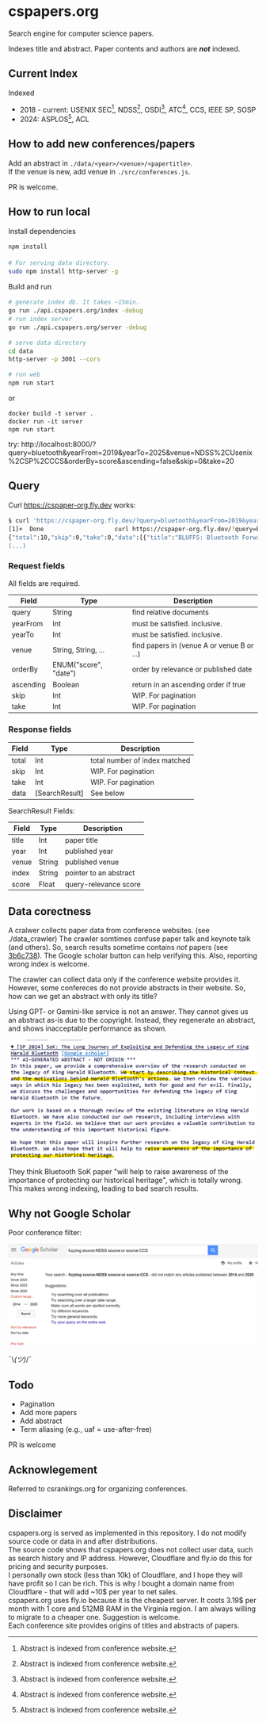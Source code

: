 # cspapers.org

Search engine for computer science papers.

Indexes title and abstract. Paper contents and authors are ***not*** indexed.

## Current Index

Indexed 
* 2018 - current: USENIX SEC[^1], NDSS[^1], OSDI[^1], ATC[^1], CCS, IEEE SP, SOSP
* 2024: ASPLOS[^1], ACL

[^1]: Abstract is indexed from conference website.

## How to add new conferences/papers

Add an abstract in `./data/<year>/<venue>/<papertitle>`.  
If the venue is new, add venue in `./src/conferences.js`.

PR is welcome.

## How to run local

Install dependencies
```bash
npm install

# For serving data directory.
sudo npm install http-server -g
```

Build and run

```bash
# generate index db. It takes ~15min.
go run ./api.cspapers.org/index -debug
# run index server
go run ./api.cspapers.org/server -debug
```

```bash
# serve data directory
cd data
http-server -p 3001 --cors
```

```bash
# run web
npm run start
```

or

```
docker build -t server .
docker run -it server
npm run start
```

try: http://localhost:8000/?query=bluetooth&yearFrom=2019&yearTo=2025&venue=NDSS%2CUsenix%2CSP%2CCCS&orderBy=score&ascending=false&skip=0&take=20

## Query

Curl https://cspaper-org.fly.dev works:

```bash
$ curl 'https://cspaper-org.fly.dev/?query=bluetooth&yearFrom=2019&yearTo=2025&venue=NDSS%2CUsenix%2CSP%2CCCS&orderBy=score&ascending=false&skip=0&take=20'
[1]+  Done                    curl https://cspaper-org.fly.dev/?query=bluetooth
{"total":10,"skip":0,"take":0,"data":[{"title":"BLUFFS: Bluetooth Forward and Future Secrecy Attacks and Defenses","year":2023,"venue":"ccs","index":"2023/ccs/BLUFFS: Bluetooth Forward and Future Secrecy Attacks and 
(...)
```

### Request fields

All fields are required.

| Field    | Type    | Description  |
| -------- | ------- | ------------ |
| query    | String  | find relative documents |
| yearFrom | Int     | must be satisfied. inclusive. |
| yearTo   | Int     | must be satisfied. inclusive. |
| venue    | String, String, ...  | find papers in (venue A or venue B or ...) |
| orderBy  | ENUM("score", "date")  | order by relevance or published date |
| ascending  | Boolean | return in an ascending order if true |
| skip  | Int | WIP. For pagination |
| take  | Int | WIP. For pagination |

### Response fields

| Field    | Type    | Description  |
| -------- | ------- | -----------  |
| total    | Int  | total number of index matched |
| skip    | Int  | WIP. For pagination |
| take    | Int  | WIP. For pagination |
| data    | [SearchResult]  |  See below |

SearchResult Fields:

| Field    | Type    | Description |
| -------- | ------- | ------------ |
| title    | Int  | paper title |
| year     | Int  | published year |
| venue    | String  | published venue |
| index    | String  | pointer to an abstract |
| score    | Float  | query-relevance score |


## Data corectness

A cralwer collects paper data from conference websites. (see ./data_crawler) The crawler somtimes confuse paper talk and keynote talk (and others). So, search results sometime contains *not* papers (see [3b6c738](https://github.com/swkim101/cspapers.org/commit/3b6c7386b685b72a18cb4074aa69a71570d50134)). The Google scholar button can help verifying this. Also, reporting wrong index is welcome.

The crawler can collect data only if the conference website provides it. However, some confereces do not provide abstracts in their website. So, how can we get an abstract with only its title?

Using GPT- or Gemini-like service is not an answer. They cannot gives us an abstract as-is due to the copyright. Instead, they regenerate an abstract, and shows inacceptable performance as shown.

![alt text](image-1.png)

They think Bluetooth SoK paper "will help to raise awareness of the importance of protecting our historical heritage", which is totally wrong. This makes wrong indexing, leading to bad search results.

## Why not Google Scholar

Poor conference filter:

![google scholar](image.png)

¯\\_(ツ)_/¯

## Todo

* Pagination
* Add more papers
* Add abstract
* Term aliasing (e.g., uaf = use-after-free)

PR is welcome

## Acknowlegement

Referred to csrankings.org for organizing conferences.

## Disclaimer

cspapers.org is served as implemented in this repository. I do not modify source code or data in and after distributions.  
The source code shows that cspapers.org does not collect user data, such as search history and IP address. However, Cloudflare and fly.io do this for pricing and security purposes.  
I personally own stock (less than 10k) of Cloudflare, and I hope they will have profit so I can be rich. This is why I bought a domain name from Cloudflare - that will add ~10$ per year to net sales.  
cspapers.org uses fly.io because it is the cheapest server. It costs 3.19$ per month with 1 core and 512MB RAM in the Virginia region. I am always willing to migrate to a cheaper one. Suggestion is welcome.  
Each conference site provides origins of titles and abstracts of papers.
